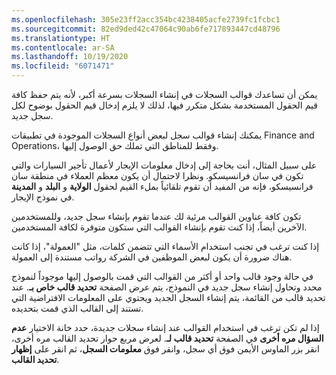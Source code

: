 ```yaml
---
ms.openlocfilehash: 305e23ff2acc354bc4238405acfe2739fc1fcbc1
ms.sourcegitcommit: 82ed9ded42c47064c90ab6fe717893447cd48796
ms.translationtype: HT
ms.contentlocale: ar-SA
ms.lasthandoff: 10/19/2020
ms.locfileid: "6071471"
---
```

يمكن أن تساعدك قوالب السجلات في إنشاء السجلات بسرعة أكبر، لأنه يتم حفظ كافة قيم الحقول المستخدمة بشكل متكرر فيها، لذلك لا يلزم إدخال قيم الحقول بوضوح لكل سجل جديد. 

يمكنك إنشاء قوالب سجل لبعض أنواع السجلات الموجودة في تطبيقات Finance and Operations، وفقط للمناطق التي تملك حق الوصول إليها.

على سبيل المثال، أنت بحاجة إلى إدخال معلومات الإيجار لأعمال تأجير السيارات والتي تكون في سان فرانسيسكو. ونظرا لاحتمال أن يكون معظم العملاء في منطقة سان فرانسيسكو، فإنه من المفيد أن تقوم تلقائياً بملء القيم لحقول **الولاية** و **البلد** و **المدينة** في نموذج الإيجار.

تكون كافة عناوين القوالب مرئية لك عندما تقوم بإنشاء سجل جديد، وللمستخدمين الآخرين أيضاً، إذا كنت تقوم بإنشاء القوالب التي ستكون متوفرة لكافة المستخدمين.

إذا كنت ترغب في تجنب استخدام الأسماء التي تتضمن كلمات، مثل "العمولة"، إذا كانت هناك ضرورة أن يكون لبعض الموظفين في الشركة رواتب مستندة إلى العمولة.

في حالة وجود قالب واحد أو أكثر من القوالب التي قمت بالوصول إليها موجوداً لنموذج محدد وتحاول إنشاء سجل جديد في النموذج، يتم عرض الصفحة **تحديد قالب خاص بـ**. عند تحديد قالب من القائمة، يتم إنشاء السجل الجديد ويحتوي على المعلومات الافتراضية التي تستند إلى القالب الذي قمت بتحديده. 

إذا لم تكن ترغب في استخدام القوالب عند إنشاء سجلات جديدة، حدد خانة الاختيار **عدم السؤال مره أخرى** في الصفحة **تحديد قالب لـ**. لعرض مربع حوار تحديد القالب مره أخرى، انقر بزر الماوس الأيمن فوق أي سجل، وانقر فوق **معلومات السجل**، ثم انقر على **إظهار تحديد القالب**.


